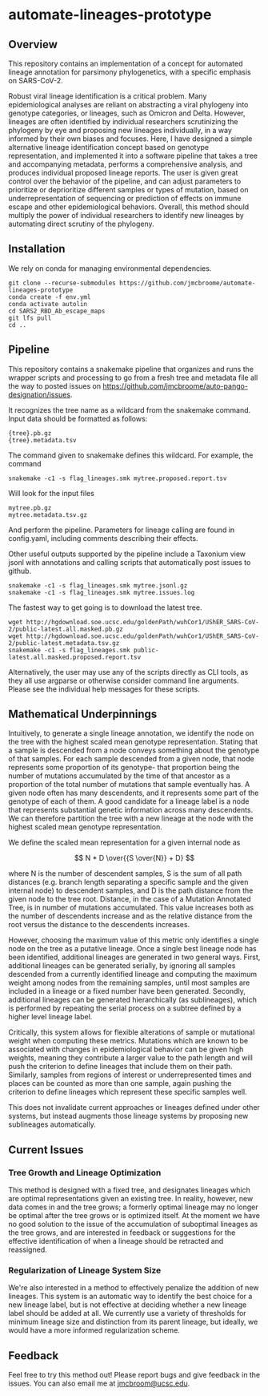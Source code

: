 # automate-lineages-prototype

## Overview

This repository contains an implementation of a concept for automated lineage annotation for parsimony phylogenetics, with a specific
emphasis on SARS-CoV-2. 

Robust viral lineage identification is a critical problem. Many epidemiological analyses are reliant on abstracting a viral phylogeny
into genotype categories, or lineages, such as Omicron and Delta. However, lineages are often identified by individual researchers scrutinizing the phylogeny by eye and proposing new lineages individually, in a way informed by their own biases and focuses. Here, I have designed a simple alternative lineage identification concept based on genotype representation, and implemented it into a software pipeline that takes a tree and accompanying metadata, performs a comprehensive analysis, and produces individual proposed lineage reports. The user is given great control over the behavior of the pipeline, and can adjust parameters to prioritize or deprioritize different samples or types of mutation, based on underrepresentation of sequencing or prediction of effects on immune escape and other epidemiological behaviors. Overall, this method should multiply the power of individual researchers to identify new lineages by automating direct scrutiny of the phylogeny.

## Installation

We rely on conda for managing environmental dependencies.

```
git clone --recurse-submodules https://github.com/jmcbroome/automate-lineages-prototype
conda create -f env.yml
conda activate autolin
cd SARS2_RBD_Ab_escape_maps
git lfs pull
cd ..
```

## Pipeline

This repository contains a snakemake pipeline that organizes and runs the wrapper scripts and processing to go from a fresh tree and metadata file all the way to posted issues on https://github.com/jmcbroome/auto-pango-designation/issues.

It recognizes the tree name as a wildcard from the snakemake command. Input data should be formatted as follows:
```
{tree}.pb.gz
{tree}.metadata.tsv
```
The command given to snakemake defines this wildcard. For example, the command 

```
snakemake -c1 -s flag_lineages.smk mytree.proposed.report.tsv
```

Will look for the input files

```
mytree.pb.gz
mytree.metadata.tsv.gz
```

And perform the pipeline. Parameters for lineage calling are found in config.yaml, including comments describing their effects.

Other useful outputs supported by the pipeline include a Taxonium view jsonl with annotations and calling scripts that automatically post issues to github.

```
snakemake -c1 -s flag_lineages.smk mytree.jsonl.gz
snakemake -c1 -s flag_lineages.smk mytree.issues.log
```

The fastest way to get going is to download the latest tree.

```
wget http://hgdownload.soe.ucsc.edu/goldenPath/wuhCor1/UShER_SARS-CoV-2/public-latest.all.masked.pb.gz
wget http://hgdownload.soe.ucsc.edu/goldenPath/wuhCor1/UShER_SARS-CoV-2/public-latest.metadata.tsv.gz
snakemake -c1 -s flag_lineages.smk public-latest.all.masked.proposed.report.tsv
```

Alternatively, the user may use any of the scripts directly as CLI tools, as they all use argparse or otherwise consider command line arguments. Please see the individual help messages for these scripts.

## Mathematical Underpinnings

Intuitively, to generate a single lineage annotation, we identify
the node on the tree with the highest scaled mean genotype representation. Stating that a sample is descended from a node conveys something about the genotype of that samples. For each sample descended from a given node, that node
represents some proportion of its genotype- that proportion being the number of mutations accumulated by the time of that ancestor as a 
proportion of the total number of mutations that sample eventually has. A given node often has many descendents, and it represents some
part of the genotype of each of them. A good candidate for a lineage label is a node that represents substantial genetic information across many descendents. We can therefore partition the tree with a new lineage at the node with the highest scaled mean genotype representation.

We define the scaled mean representation for a given internal node as 

$$
N * D \over{{S \over{N}} + D}
$$

where N is the number of descendent samples, S is the sum of all path distances (e.g. branch length separating a specific sample and the given internal node) to descendent samples, and D is the path distance from the given node to the tree root. Distance, in the case of a Mutation Annotated Tree, is in number of mutations accumulated. This value increases both as the number of descendents increase and as the relative distance from the root versus the distance to the descendents increases. 

However, choosing the maximum value of this metric only identifies a single node on the tree as a putative lineage. Once a single best lineage node has been identified, additional lineages are generated in two general ways. First, additional lineages 
can be generated serially, by ignoring all samples descended from a currently identified lineage and computing the maximum weight among 
nodes from the remaining samples, until most samples are included in a lineage or a fixed number have been generated. Secondly, additional
lineages can be generated hierarchically (as sublineages), which is performed by repeating the serial process on a subtree defined by 
a higher level lineage label. 

Critically, this system allows for flexible alterations of sample or mutational weight when computing these metrics. Mutations which are known to be associated with changes in epidemiological behavior can be given high weights, meaning they contribute a larger value to the path length and will push the criterion to define lineages that include them on their path. Similarly, samples from regions of interest or underrepresented times and places can be counted as more than one sample, again pushing the criterion to define lineages which represent these specific samples well.

This does not invalidate current approaches or lineages defined under other systems, but instead augments those lineage systems
by proposing new sublineages automatically. 

## Current Issues

### Tree Growth and Lineage Optimization

This method is designed with a fixed tree, and designates lineages which are optimal representations given an existing tree. In reality, however, new data comes in and the tree grows; a formerly optimal lineage may no longer be optimal after the tree grows or is optimized itself. At the moment we have no good solution to the issue of the accumulation of suboptimal lineages as the tree grows, and are interested in feedback or suggestions for the effective identification of when a lineage should be retracted and reassigned. 

### Regularization of Lineage System Size

We're also interested in a method to effectively penalize the addition of new lineages. This system is an automatic way to identify the best choice for a new lineage label, but is not effective at deciding whether a new lineage label should be added at all. We currently use a variety of thresholds for minimum lineage size and distinction from its parent lineage, but ideally, we would have a more informed regularization scheme.

## Feedback

Feel free to try this method out! Please report bugs and give feedback in the issues. You can also email me at jmcbroom@ucsc.edu.
